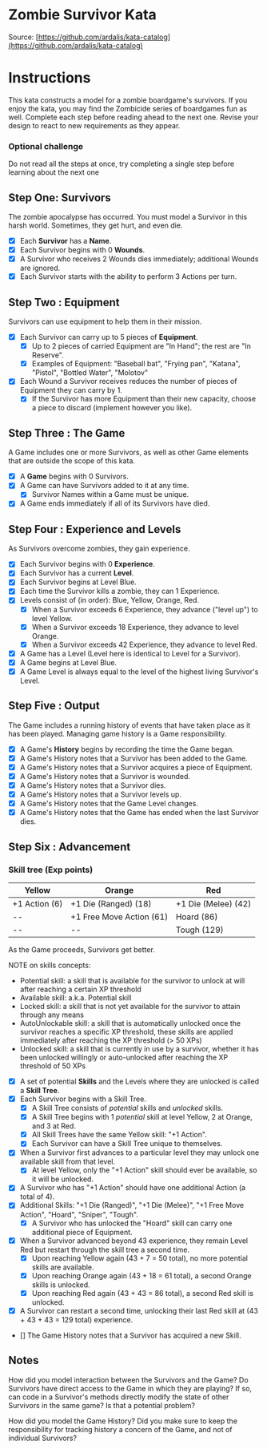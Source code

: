 Zombie Survivor Kata
====================
Source: [https://github.com/ardalis/kata-catalog](https://github.com/ardalis/kata-catalog)

# Instructions #

This kata constructs a model for a zombie boardgame's survivors. If you enjoy the kata, you may find the Zombicide series of boardgames fun as well. Complete each step before reading ahead to the next one. Revise your design to react to new requirements as they appear.

### Optional challenge

Do not read all the steps at once, try completing a single step before learning about the next one

## Step One: Survivors

The zombie apocalypse has occurred. You must model a Survivor in this harsh world. Sometimes, they get hurt, and even die.

- [x] Each **Survivor** has a **Name**.
- [x] Each Survivor begins with 0 **Wounds**.
- [x] A Survivor who receives 2 Wounds dies immediately; additional Wounds are ignored.
- [x] Each Survivor starts with the ability to perform 3 Actions per turn.

## Step Two : Equipment

Survivors can use equipment to help them in their mission.

- [x] Each Survivor can carry up to 5 pieces of **Equipment**. 
	- [x] Up to 2 pieces of carried Equipment are "In Hand"; the rest are "In Reserve".
	- [x] Examples of Equipment: "Baseball bat", "Frying pan", "Katana", "Pistol", "Bottled Water", "Molotov"

- [x] Each Wound a Survivor receives reduces the number of pieces of Equipment they can carry by 1.
	- [x] If the Survivor has more Equipment than their new capacity, choose a piece to discard (implement however you like).

## Step Three : The Game

A Game includes one or more Survivors, as well as other Game elements that are outside the scope of this kata.

- [x] A **Game** begins with 0 Survivors.
- [x] A Game can have Survivors added to it at any time.
	- [x] Survivor Names within a Game must be unique.
- [x] A Game ends immediately if all of its Survivors have died.

## Step Four : Experience and Levels

As Survivors overcome zombies, they gain experience.

- [x] Each Survivor begins with 0 **Experience**.
- [x] Each Survivor has a current **Level**.
- [x] Each Survivor begins at Level Blue.
- [x] Each time the Survivor kills a zombie, they can 1 Experience.
- [x] Levels consist of (in order): Blue, Yellow, Orange, Red.
	- [x] When a Survivor exceeds 6 Experience, they advance ("level up") to level Yellow.
	- [x] When a Survivor exceeds 18 Experience, they advance to level Orange.
	- [x] When a Survivor exceeds 42 Experience, they advance to level Red.
- [x] A Game has a Level (Level here is identical to Level for a Survivor).
- [x] A Game begins at Level Blue.
- [x] A Game Level is always equal to the level of the highest living Survivor's Level.

## Step Five : Output

The Game includes a running history of events that have taken place as it has been played. Managing game history is a Game responsibility.

- [x] A Game's **History** begins by recording the time the Game began.
- [x] A Game's History notes that a Survivor has been added to the Game.
- [x] A Game's History notes that a Survivor acquires a piece of Equipment.
- [x] A Game's History notes that a Survivor is wounded.
- [x] A Game's History notes that a Survivor dies.
- [x] A Game's History notes that a Survivor levels up.
- [x] A Game's History notes that the Game Level changes.
- [x] A Game's History notes that the Game has ended when the last Survivor dies.

## Step Six : Advancement

### Skill tree (Exp points)

|Yellow|Orange|Red|
|--|--|--|
|+1 Action (6)|+1 Die (Ranged) (18)|+1 Die (Melee) (42)
|--|+1 Free Move Action (61)|Hoard (86)
|--|--|Tough (129)


As the Game proceeds, Survivors get better.

NOTE on skills concepts:
- Potential skill: a skill that is available for the survivor to unlock at will after reaching a certain XP threshold
- Available skill: a.k.a. Potential skill
- Locked skill: a skill that is not yet available for the survivor to attain through any means
- AutoUnlockable skill: a skill that is automatically unlocked once the survivor reaches a specific XP threshold, these skills are applied immediately after reaching the XP threshold (> 50 XPs)
- Unlocked skill: a skill that is currently in use by a survivor, whether it has been unlocked willingly or auto-unlocked after reaching the XP threshold of 50 XPs


- [x] A set of potential **Skills** and the Levels where they are unlocked is called a **Skill Tree**.
- [x] Each Survivor begins with a Skill Tree.
	- [x] A Skill Tree consists of *potential* skills and *unlocked* skills.
	- [x] A Skill Tree begins with 1 *potential* skill at level Yellow, 2 at Orange, and 3 at Red.
	- [x] All Skill Trees have the same Yellow skill: "+1 Action".
	- [x] Each Survivor can have a Skill Tree unique to themselves.
- [x] When a Survivor first advances to a particular level they may unlock one available skill from that level.
	- [x] At level Yellow, only the "+1 Action" skill should ever be available, so it will be unlocked.
- [x] A Survivor who has "+1 Action" should have one additional Action (a total of 4).
- [x] Additional Skills: "+1 Die (Ranged)", "+1 Die (Melee)", "+1 Free Move Action", "Hoard", "Sniper", "Tough".
	- [x] A Survivor who has unlocked the "Hoard" skill can carry one additional piece of Equipment.
- [x] When a Survivor advanced beyond 43 experience, they remain Level Red but restart through the skill tree a second time.
	- [x] Upon reaching Yellow again (43 + 7 = 50 total), no more potential skills are available.
	- [x] Upon reaching Orange again (43 + 18 = 61 total), a second Orange skills is unlocked.
	- [x] Upon reaching Red again (43 + 43 = 86 total), a second Red skill is unlocked.
- [x] A Survivor can restart a second time, unlocking their last Red skill at (43 + 43 + 43 = 129 total) experience.
- [] The Game History notes that a Survivor has acquired a new Skill.

## Notes

How did you model interaction between the Survivors and the Game? Do Survivors have direct access to the Game in which they are playing? If so, can code in a Survivor's methods directly modify the state of other Survivors in the same game? Is that a potential problem?

How did you model the Game History? Did you make sure to keep the responsibility for tracking history a concern of the Game, and not of individual Survivors?